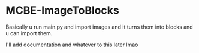 # MCBE-ImageToBlocks
Basically u run main.py and import images and it turns them into blocks and u can import them.

I'll add documentation and whatever to this later lmao
